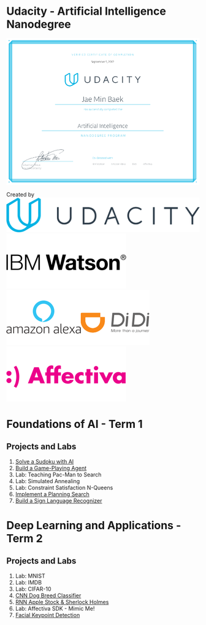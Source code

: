 # Udacity - Artificial Intelligence Nanodegree 

![AIND](aind.png)

Created by ![Alt text](0.svg)![Alt text](1.svg)![Alt text](2.svg)![Alt text](3.svg)![Alt text](4.svg)

# Foundations of AI - Term 1
## Projects and Labs

1. [Solve a Sudoku with AI](https://github.com/jbaek7023/SudokuGameSolver)
2. [Build a Game-Playing Agent](https://github.com/jbaek7023/AIND-Isolation)
3. Lab: Teaching Pac-Man to Search
4. Lab: Simulated Annealing
5. Lab: Constraint Satisfaction N-Queens
6. [Implement a Planning Search](https://github.com/jbaek7023/AIND-CargoProject)
7. [Build a Sign Language Recognizer](https://github.com/jbaek7023/AIND-Recognizer)

# Deep Learning and Applications - Term 2
## Projects and Labs
1. Lab: MNIST
2. Lab: IMDB
3. Lab: CIFAR-10
4. [CNN Dog Breed Classifier](https://github.com/jbaek7023/AIND-Dog-Recognizer)
5. [RNN Apple Stock & Sherlock Holmes](https://github.com/jbaek7023/AIND-RNNs)
6. Lab: Affectiva SDK - Mimic Me!
7. [Facial Keypoint Detection](https://github.com/jbaek7023/Facial-Keypoint-Detection)

